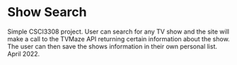 # Show Search
Simple CSCI3308 project. User can search for any TV show and the site will make a call to the TVMaze API returning certain information about the show. The user can then save the shows information in their own personal list. April 2022.
